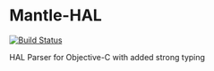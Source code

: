 Mantle-HAL
==========

[![Build Status](https://travis-ci.org/simonrice/Mantle-HAL.png)](https://travis-ci.org/simonrice/Mantle-HAL) 

HAL Parser for Objective-C with added strong typing

